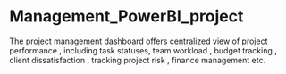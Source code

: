 # Management_PowerBI_project
The project management dashboard offers centralized view of project performance , including task statuses, team workload , budget tracking , client dissatisfaction , tracking project risk , finance management etc.
